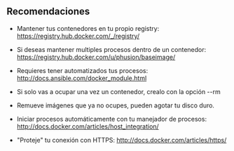 ##  Recomendaciones

- Mantener tus contenedores en tu propio registry:
  https://registry.hub.docker.com/_/registry/

- Si deseas mantener multiples procesos dentro de un contenedor:
  https://registry.hub.docker.com/u/phusion/baseimage/

- Requieres tener automatizados tus procesos:
  http://docs.ansible.com/docker_module.html

- Si solo vas a ocupar una vez un contenedor, crealo con la opción --rm

- Remueve imágenes que ya no ocupes, pueden agotar tu disco duro.

- Iniciar procesos automáticamente con tu manejador de procesos:
  http://docs.docker.com/articles/host_integration/

- "Proteje" tu conexión con HTTPS:
  http://docs.docker.com/articles/https/
